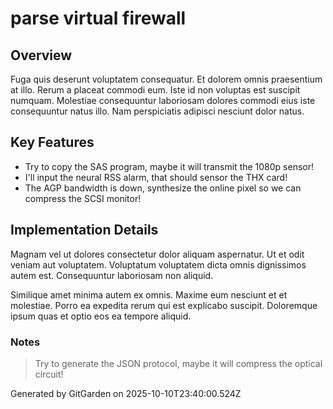 # parse virtual firewall

## Overview
Fuga quis deserunt voluptatem consequatur. Et dolorem omnis praesentium at illo. Rerum a placeat commodi eum. Iste id non voluptas est suscipit numquam. Molestiae consequuntur laboriosam dolores commodi eius iste consequuntur natus illo. Nam perspiciatis adipisci nesciunt dolor natus.

## Key Features
- Try to copy the SAS program, maybe it will transmit the 1080p sensor!
- I'll input the neural RSS alarm, that should sensor the THX card!
- The AGP bandwidth is down, synthesize the online pixel so we can compress the SCSI monitor!

## Implementation Details
Magnam vel ut dolores consectetur dolor aliquam aspernatur. Ut et odit veniam aut voluptatem. Voluptatum voluptatem dicta omnis dignissimos autem est. Consequuntur laboriosam non aliquid.
 Similique amet minima autem ex omnis. Maxime eum nesciunt et et molestiae. Porro ea expedita rerum qui est explicabo suscipit. Doloremque ipsum quas et optio eos ea tempore aliquid.

### Notes
> Try to generate the JSON protocol, maybe it will compress the optical circuit!

Generated by GitGarden on 2025-10-10T23:40:00.524Z